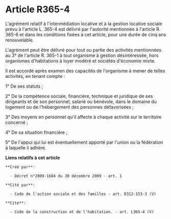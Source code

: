 # Article R365-4

L'agrément relatif à l'intermédiation locative et à la gestion locative sociale prévu à l'article L. 365-4 est délivré par
l'autorité mentionnée à l'article R. 365-6 et dans les conditions fixées à cet article, pour une durée de cinq ans
renouvelable.

L'agrément peut être délivré pour tout ou partie des activités mentionnées au 3° de l'article R. 365-1 à tout organisme à
gestion désintéressée, hors organismes d'habitations à loyer modéré et sociétés d'économie mixte. 

Il est accordé après examen des capacités de l'organisme à mener de telles activités, en tenant compte : 

1° De ses statuts ; 

2° De la compétence sociale, financière, technique et juridique de ses dirigeants et de son personnel, salarié ou bénévole,
dans le domaine du logement ou de l'hébergement des personnes défavorisées ; 

3° Des moyens en personnel qu'il affecte à chaque activité sur le territoire concerné ; 

4° De sa situation financière ; 

5° De l'appui qui lui est éventuellement apporté par l'union ou la fédération à laquelle il adhère.

**Liens relatifs à cet article**

	**Créé par**:

	  - Décret n°2009-1684 du 30 décembre 2009 - art. 1

	**Cité par**:

	  - Code de l'action sociale et des familles - art. D312-153-3 (V)

	**Cite**:

	  - Code de la construction et de l'habitation. - art. L365-4 (V)
